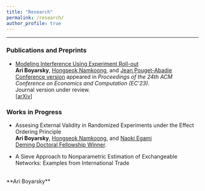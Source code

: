 ```yaml
---
title: "Research"
permalink: /research/
author_profile: true
---
```

---
### Publications and Preprints

* [Modeling Interference Using Experiment Roll-out](https://dl.acm.org/doi/10.1145/3580507.3597757)
  <br />
  **Ari Boyarsky**, [Hongseok Namkoong](https://hsnamkoong.github.io/), and [Jean Pouget-Abadie](https://jean.pouget-abadie.com/)
  <br />
  [Conference version](https://dl.acm.org/doi/10.1145/3580507.3597757) appeared in *Proceedings of the 24th ACM Conference on Economics and Computation (EC'23)*.
  <br />
  Journal version under review.
  <br />
  [[arXiv](https://arxiv.org/abs/2305.10728)]
  

### Works in Progress

* Assesing External Validity in Randomized Experiments under the Effect Ordering Principle
  <br />
   **Ari Boyarsky**, [Hongseok Namkoong](https://hsnamkoong.github.io/), and [Naoki Egami](https://naokiegami.com/)
  <br />
  [Deming Doctoral Fellowship Winner](https://business.columbia.edu/demingcenter/research/doctoral-fellows).
  <br />

* A Sieve Approach to Nonparametric Estimation of Exchangeable Networks: Examples from International Trade
<br />
   **Ari Boyarsky**  
     <!-- <details><summary>Abstract</summary>
This paper considers the estimation and inference of nonparametric parameters of interest in a network model using the sieve extremum estimator. The main result is a central limit theorem for sieve extremum estimates that enables standard methods for inference of nonparametric parameters. The results rely on an assumption of exchangeability on the data-generating process which in turn can be used to establish a conditional dependency graph to model the network interdependence. This varies from previous work on sieve extremum estimation that has only considered i.i.d. and weakly dependent data. The results in this paper justify the application of sieve estimation procedures to a wide range of network models. To illustrate this flexibility, I show how this method can be used to estimate infinite and finite-dimensional parameters in two models of international trade. I also show the equivalence of this setting to a generalization of psi-mixing developed for use in network models.</details> -->

<!-- * Adjusting Innovation: Firm-Level Responses to Trade Shocks.  
   Ari Boyarsky and [Suleyman Gozen](https://www.suleymangozen.com/home)  
     <details><summary>Abstract</summary>
Many studies document various effects of trade shocks on firm and industry-level outcomes that generate winners and losers. However, there is a diverse set of evidence on which forces, in particular, lead to failure and success stories. This paper aims to contribute to this discussion by investigating the adjustments in firm-level innovation strategy in response to trade shocks. We plan to measure the firm adjustments in i) quality upgrading, ii) patenting activities, iii) process and product innovation, and iv) inventor composition. We aim to use large-scale patent data from the USPTO to investigate these adjustments using patent text-mining techniques. We decompose the total effect of trade shocks on the firm-level adjustments into four main underlying channels: 1) Direct effects at the exposed firms, 2) Indirect effects on other firms, which are captured through the network of patent citations, 3) Within and across industry reallocation effects, which are captured through inventor mobility, 4) Demand effects to capture the general equilibrium forces. This decomposition aims to answer the following questions: In high trade exposure industries, do we observe quality upgrading from productive firms that try to adapt to the changing business environment? Do we see large reallocation within and across industries with varying trade exposures? Can we quantify static loss (such as an increase in unemployment and decline in investment) but dynamic gain (such as quality upgrading and human capital reallocation) in industries with differential trade exposures? Thereby investigating how heterogeneity in firm-level responses to trade shocks may inform the trade policy decisions.</details> -->

<!-- * Robust Propensity Score Estimation and the Overlap Condition
   **Ari Boyarsky**   -->

<!--  <details><summary>Abstract</summary>
A large body of research in the social and physical sciences is concerned with the estimation of causal effects in observational studies. These analyses often employ propensity score matching methods to recover these parameters. Unfortunately, this methodology relies on strong assumptions on the support of the propensity score that are not always satisfied. This paper attempts to provide a rigorous analysis and assessment of the propensity score overlap condition. To this end, I introduce the support vector machine (SVM) as a powerful statistical approach to estimate propensity scores and assess the overlap assumption. I use simulated data to show the comparative advantage of this methodology relative to previous methods especially in the case where there is a nonlinear determination of treatment. Finally, I illustrate how to apply this methodology using the commonly studied LaLonde (1986) experimental and non-experimental data sets.</details> -->
